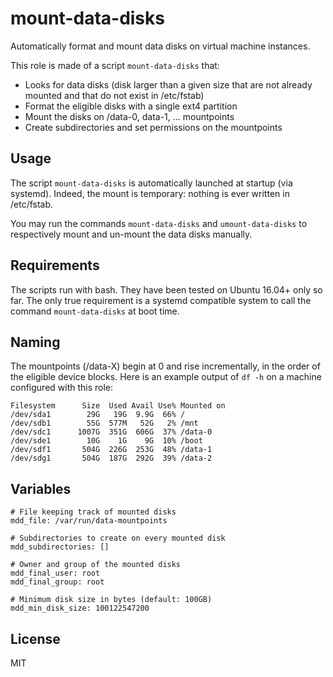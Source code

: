 # mount-data-disks

Automatically format and mount data disks on virtual machine instances.

This role is made of a script `mount-data-disks` that:
- Looks for data disks (disk larger than a given size
that are not already mounted and that do not exist in /etc/fstab)
- Format the eligible disks with a single ext4 partition
- Mount the disks on /data-0, data-1, ... mountpoints
- Create subdirectories and set permissions on the mountpoints

## Usage

The script `mount-data-disks` is automatically launched at startup (via systemd).
Indeed, the mount is temporary: nothing is ever written in /etc/fstab.

You may run the commands `mount-data-disks` and `umount-data-disks` to
respectively mount and un-mount the data disks manually.


## Requirements

The scripts run with bash. They have been tested on Ubuntu 16.04+ only so far.
The only true requirement is a systemd compatible system to call the
command `mount-data-disks` at boot time.


## Naming

The mountpoints (/data-X) begin at 0 and rise incrementally,
in the order of the eligible device blocks.
Here is an example output of `df -h` on a machine configured with this role:
```
Filesystem      Size  Used Avail Use% Mounted on
/dev/sda1        29G   19G  9.9G  66% /
/dev/sdb1        55G  577M   52G   2% /mnt
/dev/sdc1      1007G  351G  606G  37% /data-0
/dev/sde1        10G    1G    9G  10% /boot
/dev/sdf1       504G  226G  253G  48% /data-1
/dev/sdg1       504G  187G  292G  39% /data-2
```


## Variables

```yamlex
# File keeping track of mounted disks
mdd_file: /var/run/data-mountpoints

# Subdirectories to create on every mounted disk
mdd_subdirectories: []

# Owner and group of the mounted disks
mdd_final_user: root
mdd_final_group: root

# Minimum disk size in bytes (default: 100GB)
mdd_min_disk_size: 100122547200

```

## License

MIT

